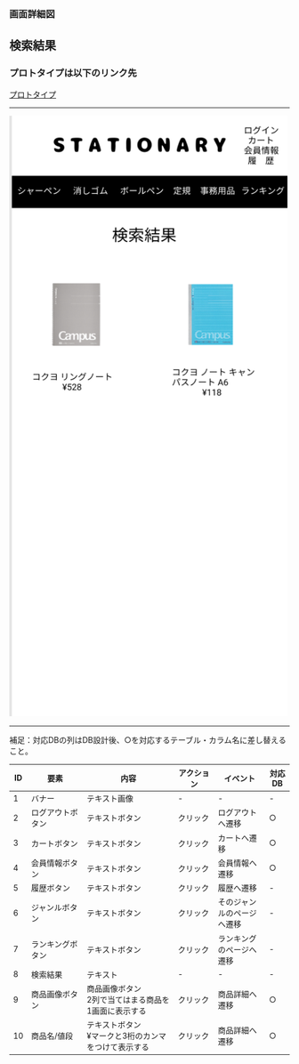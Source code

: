 ### 画面詳細図
## 検索結果
### プロトタイプは以下のリンク先
[プロトタイプ](https://www.figma.com/file/YN8g4ahM3raStzCZMDXhNA/stationary?node-id=1%3A)
*****
<img src="../img/検索結果.png" width="500">

*****
補足：対応DBの列はDB設計後、○を対応するテーブル・カラム名に差し替えること。

| ID | 要素 | 内容 | アクション | イベント | 対応DB |
|----|------|-----|------------|---------|-------|
|1   |バナー　　　　|テキスト画像     |-          |-                  |-|
|2   |ログアウトボタン|テキストボタン |クリック　　|ログアウトへ遷移    |○|
|3   |カートボタン　|テキストボタン　　|クリック　　|カートへ遷移|○|
|4   |会員情報ボタン|テキストボタン　　|クリック　　|会員情報へ遷移|○|
|5   |履歴ボタン　　|テキストボタン　　|クリック　　|履歴へ遷移|-|
|6   |ジャンルボタン|テキストボタン　　|クリック　　|そのジャンルのページへ遷移|-|
|7   |ランキングボタン|テキストボタン　　|クリック　|ランキングのページへ遷移|-|
|8   |検索結果　　　|テキスト　　　　　|-          |-                        |-|
|9   |商品画像ボタン|商品画像ボタン<br>2列で当てはまる商品を1画面に表示する|クリック|商品詳細へ遷移|○|
|10  |商品名/値段　|テキストボタン<br>¥マークと3桁のカンマをつけて表示する|クリック　　|商品詳細へ遷移|○|

